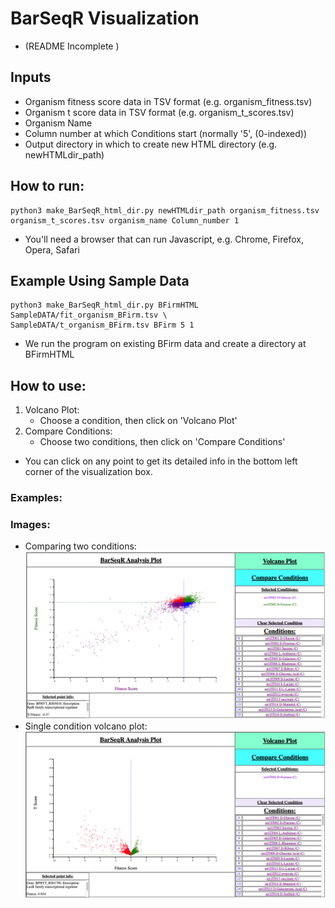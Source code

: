 # BarSeqR Visualization
* (README Incomplete )

## Inputs
* Organism fitness score data in TSV format (e.g. organism_fitness.tsv)
* Organism t score data in TSV format (e.g. organism_t_scores.tsv)
* Organism Name
* Column number at which Conditions start (normally '5', (0-indexed))
* Output directory in which to create new HTML directory (e.g. newHTMLdir_path)

## How to run:
```shell
python3 make_BarSeqR_html_dir.py newHTMLdir_path organism_fitness.tsv organism_t_scores.tsv organism_name Column_number 1
```
* You'll need a browser that can run Javascript, e.g. Chrome, Firefox, Opera, Safari

## Example Using Sample Data
```shell
python3 make_BarSeqR_html_dir.py BFirmHTML SampleDATA/fit_organism_BFirm.tsv \
SampleDATA/t_organism_BFirm.tsv BFirm 5 1
```
* We run the program on existing BFirm data and create a directory at BFirmHTML

## How to use:
1. Volcano Plot:
    * Choose a condition, then click on 'Volcano Plot'
2. Compare Conditions:
    * Choose two conditions, then click on 'Compare Conditions'
* You can click on any point to get its detailed info in the bottom
    left corner of the visualization box.


### Examples:


### Images:
* Comparing two conditions:
![Screenshot](img/BarSeqR_comp.png)
* Single condition volcano plot:
![Screenshot](img/BarSeqRVolcano.png)
